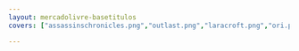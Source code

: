 ```yaml
---
layout: mercadolivre-basetitulos
covers: ["assassinschronicles.png","outlast.png","laracroft.png","ori.png","murdered.png","residentevilhd.png","ResidentReveletion2.png","metalgearsolid.png","neveralone.png","lifeisstrange.png","strider.png","devilmaycry4.png"]

---
```


